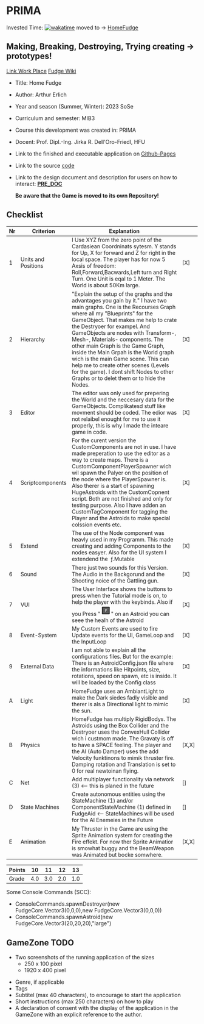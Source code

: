 # PRIMA

Invested Time: [![wakatime](https://wakatime.com/badge/github/ArthurErlich/PRIMA.svg)](https://wakatime.com/badge/github/ArthurErlich/PRIMA) moved to -> [HomeFudge](https://github.com/ArthurErlich/HomeFudge)

## Making, Breaking, Destroying, Trying creating -> prototypes!

[Link ](https://arthurerlich.github.io/PRIMA/Card/steckbrief.htm)  [Work Place](https://webuser.hs-furtwangen.de/~del/Prima/index.php) [Fudge Wiki](https://github.com/JirkaDellOro/FUDGE/wiki)

* Title: Home Fudge
* Author: Arthur Erlich
* Year and season (Summer, Winter):  2023 SoSe
* Curriculum and semester: MIB3
* Course this development was created in: PRIMA
* Docent: Prof. Dipl.-Ing. Jirka R. Dell'Oro-Friedl, HFU
* Link to the finished and executable application on [Github-Pages](https://arthurerlich.github.io/HomeFudge/HomeFudge/index.html) 
* Link to the source [code](https://github.com/ArthurErlich/HomeFudge/tree/main/HomeFudge)
* Link to the design document and description for users on how to interact: [**PRE_DOC**](https://github.com/ArthurErlich/HomeFudge/blob/main/HomeFudge/Doc/%5BPRE%5D%20Home%20Fudge.pdf)

  **Be aware that the Game is moved to its own Repository!**




## Checklist


| Nr | Criterion           | Explanation                                                                                                                                     |   |
| -- | --------------------- | ----------------------------------------------------------------------------------------------------------------------------------------------|---|
|  1 | Units and Positions | I Use XYZ from the zero point of the Cardasiean Coordninats sytesm. Y stands for Up, X for forward and Z for right in the local space. The player has for now 5 Axsis of freedom: Roll,Forward,Bacwards,Left turn and Right Turn. One Unit is eqal to 1 Meter. The World is about 50Km large.|[X]|
|  2 | Hierarchy           | "Explain the setup of the graphs and the advantages you gain by it." I have two main graphs. One is the Recourses Graph where all my "Blueprints" for the GameObject. That makes me help to crate the Destryoer for exampel. And GameObjects are nodes with Transform-, Mesh-, Materials- components. The other main Graph is the Game Graph, inside the Main Grpah is the World graph wich is the main Game scene. This can help me to create other scenes (Levels for the game). I dont shift Nodes to other Graphs or to delet them or to hide the Nodes.|[X]|
|  3 | Editor              | The editor was only used for prepering the World and the neccesary data for the GameObjects. Complikatesd stuff like movment should be coded. The edior was not relaibel enought for me to use it properly, this is why I made the inteare game in code.|[X]|
|  4 | Scriptcomponents    | For the curent version the CustomComponents are not in use. I have made preperation to use the editor as a way to create maps. There is a CustomComponentPlayerSpawner wich wil spawn the Palyer on the position of the node where the PlayerSpawner is. Also therer is a start of spawning HugeAstroids with the CustomCopnent script. Both are not finished and only for testing purpose. Also I have adden an CustomTagComponent for tagging the Player and the Astroids to make special colssion events etc.|[X]|
|  5 | Extend              | The use of the Node component was heavly used in my Programm. This made creating and adding Components to the nodes easyer. Also for the UI system I extendend the  ƒ.Mutable|[X]|
|  6 | Sound               | There just two sounds for this Version. The Audio in the Backgorund and the Shooting noice of the Gattling gun.|[X]|
|  7 | VUI                 | The User Interface shows the buttons to press when the Tutorial mode is on, to help the player with the keybinds. Also if you Press "<img src="https://raw.githubusercontent.com/ArthurErlich/PRIMA/main/Documentation/assets/F_Key_Dark.png" alt="F" style="max-width: 2em;" >" on an Astroid you can seee the healh of the Astroid|[X]|
|  8 | Event-System        | My Custom Events are used to fire Update events for the UI, GameLoop and the InputLoop|[X]|
|  9 | External Data       | I am not able to explain all the configurations files. But for the example: There is an AstroidConfig.json file where the informations like Hitpoints, size, rotations, speed on spawn, etc is inside. It will be loaded by the Config class|[X]|
|  A | Light               | HomeFudge uses an AmbiantLight to make the Dark siedes fadly visible and therer is als a Directional light to mimic the sun.|[X]|
|  B | Physics             | HomeFudge has multiply RigidBodys. The Astroids using the Box Collider and the Destryoer uses the ConvexHull Collider wich i custmom made. The Gravaty is off to have a SPACE feeling. The player and the AI (Auto Damper) uses the add Velocity funktinons to mimik thruster fire. Damping rotation and Translation is set to 0 for real newtoinan flying.|[X,X]|
|  C | Net                 | Add multiplayer functionality via network (3) <-- this is planed in the future |[]|
|  D | State Machines      | Create autonomous entities using the StateMachine (1) and/or ComponentStateMachine (1) defined in FudgeAid <-- StateMachines will be used for the AI Enemeies in the Future|[]|
|  E | Animation           | My Thruster in the Game are using the Sprite Animation system for creating the Fire effekt. For now ther Sprite Animatior is smowhat buggy and the BeamWeapon was Animated but bocke somwhere.|[X,X]|


| Points | 10  | 11  | 12  | 13  |
|--------|-----|-----|-----|-----|
| Grade  | 4.0 | 3.0 | 2.0 | 1.0 |

Some Console Commands (SCC):
+ ConsoleCommands.spawnDestroyer(new FudgeCore.Vector3(0,0,0),new FudgeCore.Vector3(0,0,0))
+ ConsoleCommands.spawnAstroid(new FudgeCore.Vector3(20,20,20),"large")


## GameZone TODO
- Two screenshots of the running application of the sizes
  - 250 x 100 pixel
  - 1920 x 400 pixel 
* Genre, if applicable
* Tags
* Subtitel (max 40 characters), to encourage to start the application
* Short instructions (max 250 characters) on how to play
* A declaration of consent with the display of the application in the GameZone with an explicit reference to the author.
